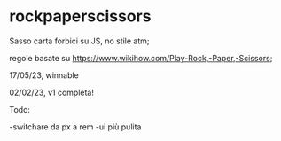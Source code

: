 # rockpaperscissors

Sasso carta forbici su JS, no stile atm;

regole basate su https://www.wikihow.com/Play-Rock,-Paper,-Scissors;

17/05/23, winnable

02/02/23, v1 completa!

Todo:

-switchare da px a rem
-ui più pulita
